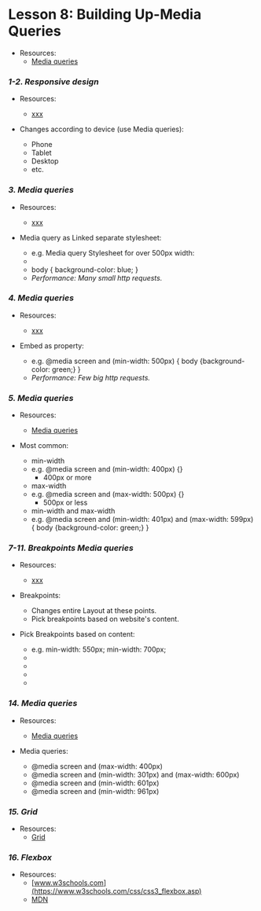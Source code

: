 # Lesson 8: Building Up-Media Queries
- Resources:
	- [Media queries](https://developer.mozilla.org/en-US/docs/Web/CSS/Media_Queries/Using_media_queries)

### *1-2. Responsive design*
- Resources:
	- [xxx](https://xxx)

- Changes according to device (use Media queries): 
	- Phone
	- Tablet
	- Desktop
	- etc.

### *3. Media queries*
- Resources:
	- [xxx](https://xxx)

- Media query as Linked separate stylesheet: 
	- e.g. Media query Stylesheet for over 500px width: 
	- <link rel="stylesheet" media="screen and (min-width:500px)" href="over500.css">
	- body {
		background-color: blue;
	  }
	- *Performance: Many small http requests.*

### *4. Media queries*
- Resources:
	- [xxx](https://xxx)

- Embed as property: 
	- e.g. @media screen and (min-width: 500px) {
				body {background-color: green;}
           } 
    - *Performance: Few big http requests.*

### *5. Media queries*
- Resources:
	- [Media queries](https://developer.mozilla.org/en-US/docs/Web/CSS/Media_Queries/Using_media_queries)

- Most common: 
	- min-width
	- e.g. @media screen and (min-width: 400px) {}
		- 400px or more
	- max-width
	- e.g. @media screen and (max-width: 500px) {}
		- 500px or less
	- min-width and max-width
	- e.g. @media screen and (min-width: 401px) and (max-width: 599px) {
        body {background-color: green;}
      }


### *7-11. Breakpoints Media queries*
- Resources:
	- [xxx](https://xxx)

- Breakpoints: 
	- Changes entire Layout at these points.
	- Pick breakpoints based on website's content.

- Pick Breakpoints based on content: 
	- e.g. min-width: 550px; min-width: 700px;
	- <meta name="viewport" content="width=device-width, initial-scale=1.0">
	- <link rel="stylesheet" href="weather.css"><!--For any width.-->
	- <link rel="stylesheet" media="screen and (min-width: 550px)" href="weather-medium.css">
	- <link rel="stylesheet" media="screen and (min-width: 700px)" href="weather-large.css">

### *14. Media queries*
- Resources:
	- [Media queries](https://developer.mozilla.org/en-US/docs/Web/CSS/Media_Queries/Using_media_queries)

- Media queries: 
	- @media screen and (max-width: 400px)
	- @media screen and (min-width: 301px) and (max-width: 600px)
	- @media screen and (min-width: 601px)
	- @media screen and (min-width: 961px)

### *15. Grid*
- Resources:
	- [Grid](https://developer.mozilla.org/en-US/docs/Web/CSS/CSS_Grid_Layout/Basic_Concepts_of_Grid_Layout)

### *16. Flexbox*
- Resources:
	- [www.w3schools.com](https://www.w3schools.com/css/css3_flexbox.asp)
	- [MDN](https://developer.mozilla.org/en-US/docs/Learn/CSS/CSS_layout/Flexbox)

